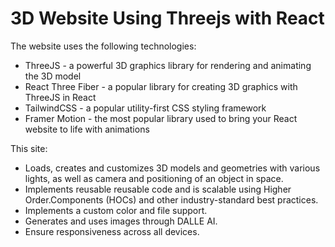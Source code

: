 #  3D Website Using Threejs with React
The website uses the following technologies:

-   ThreeJS - a powerful 3D graphics library for rendering and animating the 3D model
-   React Three Fiber - a popular library for creating 3D graphics with ThreeJS in React
-   TailwindCSS - a popular utility-first CSS styling framework
-   Framer Motion - the most popular library used to bring your React website to life with animations

This site:

-   Loads, creates and customizes 3D models and geometries with various lights, as well as camera and positioning of an object in space.
-    Implements reusable reusable code and is scalable using Higher Order.Components (HOCs) and other industry-standard best practices.
-   Implements a custom color and file support.
-   Generates and uses images through DALLE AI.
-   Ensure responsiveness across all devices.
